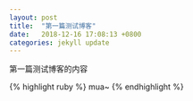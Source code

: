 ```yaml
---
layout: post
title:  "第一篇测试博客"
date:   2018-12-16 17:08:13 +0800
categories: jekyll update
---
```


第一篇测试博客的内容

{% highlight ruby %}
mua~
{% endhighlight %}


[jekyll-docs]: https://jekyllrb.com/docs/home
[jekyll-gh]:   https://github.com/jekyll/jekyll
[jekyll-talk]: https://talk.jekyllrb.com/
